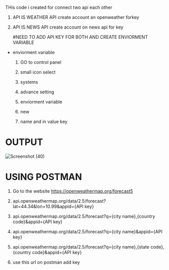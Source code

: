 THis code i created for connect two api each other

1. API IS  WEATHER API
   create account an openweather forkey

3. API IS NEWS API
   create account on news api for key

   #NEED TO ADD API KEY FOR BOTH AND CREATE ENVIORMENT VARIABLE

 * enviorment variable
   1. GO to control panel
  
   2. small icon select
  
   3. systems
  
   4. advance setting
  
   5. enviorment variable
  
   6. new
  
   7. name and in value key  

 #  OUTPUT

 ![Screenshot (40)](https://github.com/vaishnavikapile22/Two-api-connect-each-other/assets/149785862/e290bea3-0f63-4b22-8864-eef5b37f52ad)

 # USING POSTMAN 
 1. Go to the website https://openweathermap.org/forecast5

 2. api.openweathermap.org/data/2.5/forecast?lat=44.34&lon=10.99&appid={API key}

 3. api.openweathermap.org/data/2.5/forecast?q={city name},{country code}&appid={API key}

 4. api.openweathermap.org/data/2.5/forecast?q={city name}&appid={API key}

 5. api.openweathermap.org/data/2.5/forecast?q={city name},{state code},{country code}&appid={API key}

 6. use this url on postman add key 
